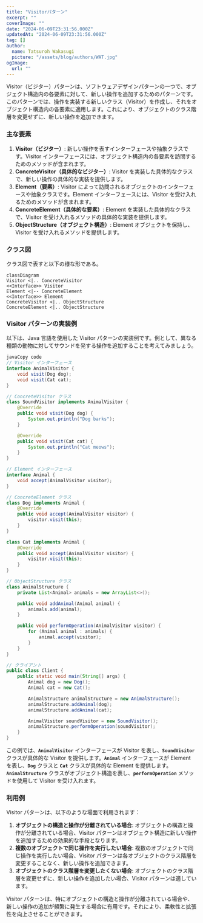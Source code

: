 ```yaml
---
title: "Visitorパターン"
excerpt: ""
coverImage: ""
date: "2024-06-09T23:31:56.000Z"
updatedAt: "2024-06-09T23:31:56.000Z"
tag: []
author:
  name: Tatsuroh Wakasugi
  picture: "/assets/blog/authors/WAT.jpg"
ogImage:
  url: ""
---
```


Visitor（ビジター）パターンは、ソフトウェアデザインパターンの一つで、オブジェクト構造内の各要素に対して、新しい操作を追加するためのパターンです。このパターンでは、操作を実装する新しいクラス（Visitor）を作成し、それをオブジェクト構造内の各要素に適用します。これにより、オブジェクトのクラス階層を変更せずに、新しい操作を追加できます。

### **主な要素**

1. **Visitor（ビジター）**: 新しい操作を表すインターフェースや抽象クラスです。Visitor インターフェースには、オブジェクト構造内の各要素を訪問するためのメソッドが含まれます。
2. **ConcreteVisitor（具体的なビジター）**: Visitor を実装した具体的なクラスで、新しい操作の具体的な実装を提供します。
3. **Element（要素）**: Visitor によって訪問されるオブジェクトのインターフェースや抽象クラスです。Element インターフェースには、Visitor を受け入れるためのメソッドが含まれます。
4. **ConcreteElement（具体的な要素）**: Element を実装した具体的なクラスで、Visitor を受け入れるメソッドの具体的な実装を提供します。
5. **ObjectStructure（オブジェクト構造）**: Element オブジェクトを保持し、Visitor を受け入れるメソッドを提供します。

### クラス図

クラス図で表すと以下の様な形である。

```mermaid
classDiagram
Visitor <|.. ConcreteVisitor
<<Interface>> Visitor
Element <|-- ConcreteElement
<<Interface>> Element
ConcreteVisitor <|.. ObjectStructure
ConcreteElement <|.. ObjectStructure
```

### **Visitor パターンの実装例**

以下は、Java 言語を使用した Visitor パターンの実装例です。例として、異なる種類の動物に対してサウンドを発する操作を追加することを考えてみましょう。

```java
javaCopy code
// Visitor インターフェース
interface AnimalVisitor {
    void visit(Dog dog);
    void visit(Cat cat);
}

// ConcreteVisitor クラス
class SoundVisitor implements AnimalVisitor {
    @Override
    public void visit(Dog dog) {
        System.out.println("Dog barks");
    }

    @Override
    public void visit(Cat cat) {
        System.out.println("Cat meows");
    }
}

// Element インターフェース
interface Animal {
    void accept(AnimalVisitor visitor);
}

// ConcreteElement クラス
class Dog implements Animal {
    @Override
    public void accept(AnimalVisitor visitor) {
        visitor.visit(this);
    }
}

class Cat implements Animal {
    @Override
    public void accept(AnimalVisitor visitor) {
        visitor.visit(this);
    }
}

// ObjectStructure クラス
class AnimalStructure {
    private List<Animal> animals = new ArrayList<>();

    public void addAnimal(Animal animal) {
        animals.add(animal);
    }

    public void performOperation(AnimalVisitor visitor) {
        for (Animal animal : animals) {
            animal.accept(visitor);
        }
    }
}

// クライアント
public class Client {
    public static void main(String[] args) {
        Animal dog = new Dog();
        Animal cat = new Cat();

        AnimalStructure animalStructure = new AnimalStructure();
        animalStructure.addAnimal(dog);
        animalStructure.addAnimal(cat);

        AnimalVisitor soundVisitor = new SoundVisitor();
        animalStructure.performOperation(soundVisitor);
    }
}

```

この例では、**`AnimalVisitor`** インターフェースが Visitor を表し、**`SoundVisitor`** クラスが具体的な Visitor を提供します。**`Animal`** インターフェースが Element を表し、**`Dog`** クラスと **`Cat`** クラスが具体的な Element を提供します。**`AnimalStructure`** クラスがオブジェクト構造を表し、**`performOperation`** メソッドを使用して Visitor を受け入れます。

### **利用例**

Visitor パターンは、以下のような場面で利用されます：

1. **オブジェクトの構造と操作が分離されている場合**: オブジェクトの構造と操作が分離されている場合、Visitor パターンはオブジェクト構造に新しい操作を追加するための効果的な手段となります。
2. **複数のオブジェクトで同じ操作を実行したい場合**: 複数のオブジェクトで同じ操作を実行したい場合、Visitor パターンは各オブジェクトのクラス階層を変更することなく、新しい操作を追加できます。
3. **オブジェクトのクラス階層を変更したくない場合**: オブジェクトのクラス階層を変更せずに、新しい操作を追加したい場合、Visitor パターンは適しています。

Visitor パターンは、特にオブジェクトの構造と操作が分離されている場合や、新しい操作の追加が頻繁に発生する場合に有用です。それにより、柔軟性と拡張性を向上させることができます。
